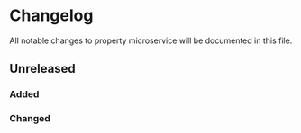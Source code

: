 # Changelog
All notable changes to property microservice will be documented in this file.


## Unreleased

### Added

### Changed